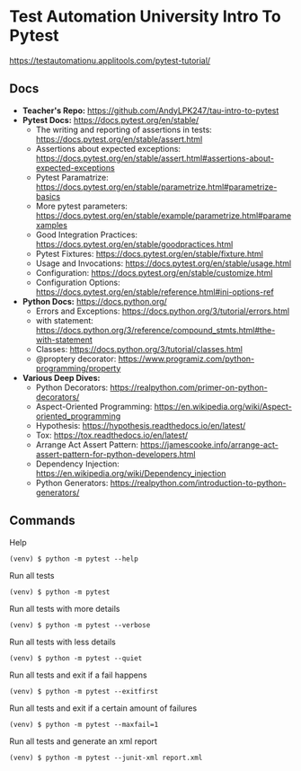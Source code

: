 # Test Automation University Intro To Pytest

https://testautomationu.applitools.com/pytest-tutorial/

## Docs

- **Teacher's Repo:** https://github.com/AndyLPK247/tau-intro-to-pytest
- **Pytest Docs:** https://docs.pytest.org/en/stable/
  - The writing and reporting of assertions in tests: https://docs.pytest.org/en/stable/assert.html
  - Assertions about expected exceptions: https://docs.pytest.org/en/stable/assert.html#assertions-about-expected-exceptions
  - Pytest Paramatrize: https://docs.pytest.org/en/stable/parametrize.html#parametrize-basics
  - More pytest parameters: https://docs.pytest.org/en/stable/example/parametrize.html#paramexamples
  - Good Integration Practices: https://docs.pytest.org/en/stable/goodpractices.html
  - Pytest Fixtures: https://docs.pytest.org/en/stable/fixture.html
  - Usage and Invocations: https://docs.pytest.org/en/stable/usage.html
  - Configuration: https://docs.pytest.org/en/stable/customize.html
  - Configuration Options: https://docs.pytest.org/en/stable/reference.html#ini-options-ref
- **Python Docs:** https://docs.python.org/
  - Errors and Exceptions: https://docs.python.org/3/tutorial/errors.html
  - with statement: https://docs.python.org/3/reference/compound_stmts.html#the-with-statement
  - Classes: https://docs.python.org/3/tutorial/classes.html
  - @proptery decorator: https://www.programiz.com/python-programming/property
- **Various Deep Dives:**
  - Python Decorators: https://realpython.com/primer-on-python-decorators/
  - Aspect-Oriented Programming: https://en.wikipedia.org/wiki/Aspect-oriented_programming
  - Hypothesis: https://hypothesis.readthedocs.io/en/latest/
  - Tox: https://tox.readthedocs.io/en/latest/
  - Arrange Act Assert Pattern: https://jamescooke.info/arrange-act-assert-pattern-for-python-developers.html
  - Dependency Injection: https://en.wikipedia.org/wiki/Dependency_injection
  - Python Generators: https://realpython.com/introduction-to-python-generators/

## Commands

Help

```
(venv) $ python -m pytest --help
```

Run all tests

```
(venv) $ python -m pytest
```

Run all tests with more details

```
(venv) $ python -m pytest --verbose
```

Run all tests with less details

```
(venv) $ python -m pytest --quiet
```

Run all tests and exit if a fail happens

```
(venv) $ python -m pytest --exitfirst
```

Run all tests and exit if a certain amount of failures

```
(venv) $ python -m pytest --maxfail=1
```

Run all tests and generate an xml report

```
(venv) $ python -m pytest --junit-xml report.xml
```
